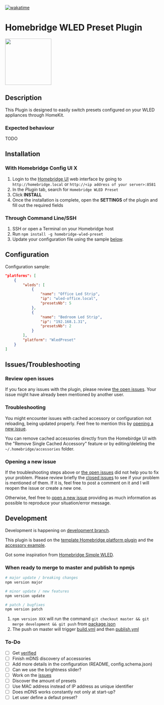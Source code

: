 [![wakatime](https://wakatime.com/badge/github/goodshort/homebridge-wled-preset.svg)](https://wakatime.com/badge/github/goodshort/homebridge-wled-preset)

# Homebridge WLED Preset Plugin

<img src="https://github.com/goodshort/homebridge-wled-preset/blob/master/WIP.png" width="150">

## Description

This Plugin is designed to easily switch presets configured on your WLED appliances through HomeKit.

### Expected behaviour

TODO

## Installation

### With Homebridge Config UI X

1. Login to the [Homebridge UI](https://github.com/oznu/homebridge-config-ui-x) web interface by going to `http://homebridge.local` or `http://<ip address of your server>:8581` 
2. In the *Plugin* tab, search for `Homebridge WLED Preset`
3. Click **INSTALL**
4. Once the installation is complete, open the **SETTINGS** of the plugin and fill out the required fields

### Through Command Line/SSH

1. SSH or open a Terminal on your Homebridge host
2. Run `npm install -g homebridge-wled-preset`
3. Update your configuration file using the sample [below](#configuration).

## Configuration

Configuration sample:

```json
"platforms": [
    {
        "wleds": [
            {
                "name": "Office Led Strip",
                "ip": "wled-office.local",
                "presetsNb": 5
            },
            {
                "name": "Bedroom Led Strip",
                "ip": "192.168.1.31",
                "presetsNb": 2
            }
        ],
        "platform": "WledPreset"
    }
]
```

## Issues/Troubleshooting

### Review open issues

If you face any issues with the plugin, please review [the open issues](https://github.com/goodshort/homebridge-wled-preset/issues). Your issue might have already been mentioned by another user.

### Troubleshooting

You might encounter issues with cached accessory or configuration not reloading, being updated properly. Feel free to mention this by [opening a new issue](https://github.com/goodshort/homebridge-wled-preset/issues/new/choose).

You can remove cached accessories directly from the Homebirdge UI with the "Remove Single Cached Accessory" feature or by editing/deleting the `~/.homebridge/accessories` folder.

### Opening a new issue

If the troubleshooting steps above or [the open issues](https://github.com/goodshort/homebridge-wled-preset/issues) did not help you to fix your problem. Please review briefly the [closed issues](https://github.com/goodshort/homebridge-wled-preset/issues?q=is%3Aissue+is%3Aclosed) to see if your problem is mentioned of them. If it is, feel free to post a comment on it and I will reopen the issue or create a new one.

Otherwise, feel free to [open a new issue](https://github.com/goodshort/homebridge-wled-preset/issues/new/choose) providing as much information as possible to reproduce your situation/error message.

## Development

Development is happening on [development branch](https://github.com/goodshort/homebridge-wled-preset/tree/development).

This plugin is based on the [template Homebridge platform plugin](https://github.com/homebridge/homebridge-plugin-template/) and the [accessory example](https://github.com/homebridge/homebridge-examples/tree/master/accessory-example-typescript).

Got some inspiration from [Homebridge Simple WLED](https://github.com/jstrausd/homebridge-simple-wled).

### When ready to merge to master and publish to npmjs

```bash
# major update / breaking changes
npm version major

# minor update / new features
npm version update

# patch / bugfixes
npm version patch
```

1. `npm version XXX` will run the command `git checkout master && git merge development && git push` from [package.json](package.json)
2. The push on master will trigger [build.yml](.github/workflows/build.yml) and then [publish.yml](.github/workflows/publish.yml)

### To-Do
- [ ] Get [verified](https://github.com/homebridge/verified)
- [ ] Finish mDNS discovery of accessories
- [ ] Add more details in the configuration (README, config.schema.json)
- [ ] Can we use the brightness slider?
- [ ] Work on the [issues](https://github.com/goodshort/homebridge-wled-preset/issues)
- [ ] Discover the amount of presets
- [ ] Use MAC address instead of IP address as unique identifier
- [ ] Does mDNS works constantly not only at start-up?
- [ ] Let user define a defaut preset?